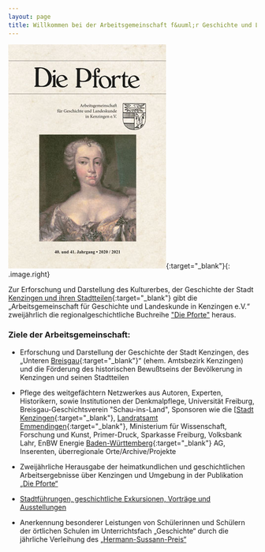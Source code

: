 ```yaml
---
layout: page
title: Willkommen bei der Arbeitsgemeinschaft f&uuml;r Geschichte und Landeskunde in Kenzingen e.V.
---
```




[!["Die Pforte"](assets/images/pforte-2020-2021.jpg)](http://dl.ub.uni-freiburg.de/diglit/pforte){:target="_blank"}{: .image.right}

Zur Erforschung und Darstellung des Kulturerbes, der Geschichte der Stadt [Kenzingen und ihren Stadtteilen](https://osm.org/go/0DLCRNw--?relation=1124273){:target="_blank"} gibt die „Arbeitsgemeinschaft für Geschichte und Landeskunde in Kenzingen e.V.“ zweijährlich die regionalgeschichtliche Buchreihe ["Die Pforte"](pforte.html) heraus.

### Ziele der Arbeitsgemeinschaft:

-   Erforschung und Darstellung der Geschichte der Stadt Kenzingen, des „Unteren [Breisgau](https://als.wikipedia.org/wiki/Breisgau){:target="_blank"}“ (ehem. Amtsbezirk Kenzingen) und die Förderung des historischen Bewußtseins der Bevölkerung in Kenzingen und seinen Stadtteilen
-   Pflege des weitgef&auml;chtern Netzwerkes aus Autoren, Experten, Historikern, sowie Institutionen der Denkmalpflege, Universit&auml;t Freiburg, Breisgau-Geschichtsverein "Schau-ins-Land", Sponsoren wie die [[Stadt Kenzingen](https://www.kenzingen.de/){:target="_blank"}, [Landratsamt Emmendingen](https://osm.org/go/0DKVmy1-?relation=1946117){:target="_blank"}, Ministerium f&uuml;r Wissenschaft, Forschung und Kunst, Primer-Druck, Sparkasse Freiburg, Volksbank Lahr, EnBW Energie [Baden-W&uuml;rttemberg](https://osm.org/go/0DOtyQ-?relation=62611){:target="_blank"} AG, Inserenten, &uuml;berregionale Orte/Archive/Projekte

-   Zweijährliche Herausgabe der heimatkundlichen und geschichtlichen Arbeitsergebnisse über Kenzingen und Umgebung in der Publikation [„Die Pforte“](pforte.html)

-   [Stadtführungen, geschichtliche Exkursionen, Vorträge und Ausstellungen](aktiv.html)

-   Anerkennung besonderer Leistungen von Schülerinnen und Schülern der örtlichen Schulen im Unterrichtsfach „Geschichte“ durch die jährliche Verleihung des [„Hermann-Sussann-Preis“](sussann_preistraeger.html)
